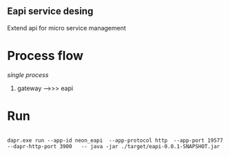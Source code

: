 Eapi service desing
----------------------------
Extend api for micro service management

# Process flow

*single process*
1. gateway -->>> eapi

# Run

```shell

dapr.exe run --app-id neon_eapi  --app-protocol http  --app-port 19577  --dapr-http-port 3900   -- java -jar ./target/eapi-0.0.1-SNAPSHOT.jar 

```

